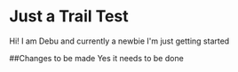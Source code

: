 # Just a Trail Test
Hi! I am Debu and currently a newbie
I'm just getting started

##Changes to  be made
Yes it needs to be done
